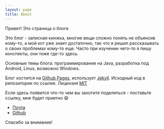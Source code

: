 ```yaml
---
layout: page
title: About
---
```


<p class="message">
 Привет! Это страница о блоге
</p>

Это блог - записная кинжка, многие вещи сложно понять не объянсив кому-то, а мой кот уже знает достаточно, так что я решил рассказывать о своих проблемах кому-то еще. Часто при изучении чего-то я пишу конспекты, они тоже где-то здесь. 

Основные темы блога: программирование на Java, разработка под Android, Linux, возможно Windows.

Блог хостится на [Github Pages](https://pages.github.com/), использует [Jekyll](http://jekyllrb.com/). Исходный код в репозитории по ссылке. Лицензия [MIT](/LICENSE.md)

Если здесь появится что-то чем вы захотите поделиться - поставьте ссылку, мне будет приятно :smile:

* [Почта](mailto:atnimak@gmail.com)
* [Github](https://github.com/atnimak)

Спасибо за внимание! 
